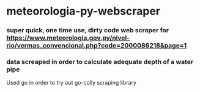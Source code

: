 # meteorologia-py-webscraper

### super quick, one time use, dirty code web scraper for https://www.meteorologia.gov.py/nivel-rio/vermas_convencional.php?code=2000086218&page=1

### data screaped in order to calculate adequate depth of a water pipe

Used go in order to try out go-colly scraping library

